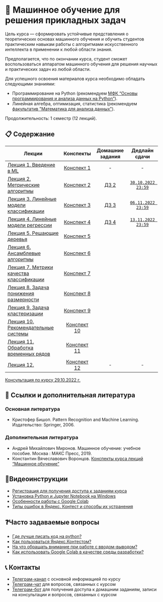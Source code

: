 # 🧠 Машинное обучение для решения прикладных задач

Цель курса — сформировать устойчивые представления о теоретических основах машинного обучения и обучить студентов практическим навыкам работы с алгоритмами искусственного интеллекта в применении к любой области знания. 

Предполагается, что по окончании курса, студент сможет воспользоваться аппаратом машинного обучения для решения научных и практических задач из любой области.

Для успешного освоения материалов курса необходимо обладать следующими знаниями:

* Программирование на Python (рекомендуем [МФК “Основы программирования и анализа данных на Python”](https://teach-in.ru/course/python-programming-and-data-analysis-basics)).
* Линейная алгебра, оптимизация, статистика (рекомендуем [факультатив "Математика для анализа данных"](https://teach-in.ru/course/mathematics-for-data-analysis-p1)).

Продолжительность: 1 семестр (12 лекций).

## 📋 Содержание

Лекции | Конспекты | Домашние задания | Дедлайн сдачи
|----|:----:|:----:|:----:|
| [Лекция 1. Введение в ML](https://youtu.be/-VxkHYeTjko) | [Конспект 1](https://colab.research.google.com/drive/1hTgyT40O6Q-7iVVrjt4aXBkG-urvfo0W?usp=sharing) | - |- |- |
| [Лекция 2. Метрические алгоритмы](https://youtu.be/jxZRUBKnXl8) | [Конспект 2](https://colab.research.google.com/drive/19JVe3N1ZOqLDbV_NWTE6PbfrY6BE8Vg6?usp=sharing) |[ДЗ 2](https://contest.yandex.ru/contest/41359/problems/) | [`30.10.2022 23:59`](https://t.me/c/1799088970/100)|
| [Лекция 3. Линейные модели классификации](https://youtu.be/EuLlwLcLvZc) | [Конспект 3](https://colab.research.google.com/drive/1xjX_YnXcRr8HSiYLByMHxEIAADqs7QES?usp=sharing) | [ДЗ 3](https://contest.yandex.ru/contest/41710/problems/) | [`06.11.2022 23:59`](https://t.me/c/1799088970/104)|
| [Лекция 4. Линейные модели регрессии](https://youtu.be/A2DzXBfCsqw) | [Конспект 4](https://colab.research.google.com/drive/1MhWrDx0RsNrt4DWsk583Xb-CAm6z27s8?usp=sharing) | [ДЗ 4](https://contest.yandex.ru/contest/42054/problems/) | [`13.11.2022 23:59`](https://t.me/c/1799088970/109)|
| [Лекция 5. Решающие деревья](https://youtu.be/xu_KD9v0vM4) | [Конспект 5]() ||||
| [Лекция 6. Ансамблевые алгоритмы](https://youtu.be/We326CB_tyM) | [Конспект 6]() ||||
| [Лекция 7. Метрики качества классификации](https://youtu.be/v7Vi1neME68) | [Конспект 7]() ||||
| [Лекция 8. Задача понижения размерности](https://youtu.be/8ujaBYgVRoY) | [Конспект 8]() ||||
| [Лекция 9. Задача кластеризации](https://youtu.be/8jkd74MQKyo) | [Конспект 9]() ||||
| [Лекция 10. Рекомендательные системы](https://youtu.be/P51e6dpmx_0) | [Конспект 10]() ||||
| [Лекция 11. Обработка временных рядов](https://youtu.be/zdwKGO650Bo) | [Конспект 11]() ||||
| [Лекция 12. ](https://youtu.be/BtXt_2dMd3c) | [Конспект 12]() | - | - | - |

[Консультация по курсу 29.10.2022 г.](https://disk.yandex.ru/i/PIycCc65DXOwTg)

## 📝 Ссылки и дополнительная литература

### Основная литература
* Кристофер Бишоп. Pattern Recognition and Machine Learning. Издательство: Springer, 2006.

### Дополнительная литература
* Андрей Михайлович Миронов. Машинное обучение: учебное пособие. Москва : МАКС Пресс, 2019.
* Константин Вячеславович Воронцов. [Конспекты курса лекций “Машинное обучение”](http://www.machinelearning.ru/wiki/index.php?title=%D0%9C%D0%B0%D1%88%D0%B8%D0%BD%D0%BD%D0%BE%D0%B5_%D0%BE%D0%B1%D1%83%D1%87%D0%B5%D0%BD%D0%B8%D0%B5_(%D0%BA%D1%83%D1%80%D1%81_%D0%BB%D0%B5%D0%BA%D1%86%D0%B8%D0%B9,_%D0%9A.%D0%92.%D0%92%D0%BE%D1%80%D0%BE%D0%BD%D1%86%D0%BE%D0%B2))

## 🎥Видеоинструкции

* [Регистрация для получения доступа к заданиям курса](https://youtu.be/R1_Xzr3Eyso )
* [Установка Python и Jupyter Notebook на Windows](https://youtu.be/fVu3OjCfVps)
* [Особенности работы с Google Colab ](https://youtu.be/0UeZYtVN7R8)
* [Типы ошибок в Яндекс. Контест и способы их устранения ](https://disk.yandex.ru/i/cSHfi_NXpcDDuw)

## ❓Часто задаваемые вопросы

* [Где лучше писать код на python?](./instructions/IDE-review.md)
* [Как пользоваться Яндекс.Контестом?](./instructions/yandex_contest.md)
* [На что обращать внимание при работе с вводом-выводом?](./instructions/input-output.md)
* [Как использовать Google Colab в качестве среды разработки?](./instructions/GoogleColab.md)

## 📞 Контакты
* [Телеграм-канал](https://t.me/+r7KAOw2PCAphYzVi) с основной информацией по курсу
* [Телеграм-чат](https://t.me/+1Wa9wucv2jQ1ZjA6) для вопросов, связанных с курсом
* [Телеграм-бот](https://t.me/msumfk_bot) для получения доступа к домашним заданиям, записи на консультации и вопросов, связанных с курсом

